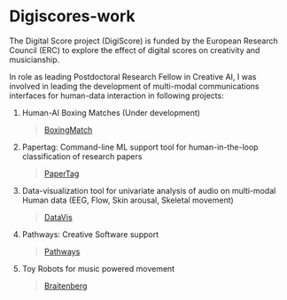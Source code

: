 # Digiscores-work


The Digital Score project (DigiScore) is funded by the European Research Council (ERC) to explore the effect of digital scores on creativity and musicianship.

In role as leading Postdoctoral Research Fellow in Creative AI, I was involved in leading the development of multi-modal communications interfaces for human-data interaction in following projects: 

1. Human-AI Boxing Matches (Under development) 
	> [BoxingMatch](https://github.com/DigiScore/boxing_match)

2. Papertag: Command-line ML support tool for human-in-the-loop classification of research papers 
	> [PaperTag](https://github.com/prashanthtr/itagapaper)

3. Data-visualization tool for univariate analysis of audio on multi-modal Human data (EEG, Flow, Skin arousal, Skeletal movement) 
	> [DataVis](https://github.com/DigiScore/DatasetDive)	

4. Pathways: Creative Software support  
	> [Pathways](https://github.com/DigiScore/DejanaFellowship)

5. Toy Robots for music powered movement
	>[Braitenberg](https://github.com/DigiScore/braitenbergMusoBot1)



